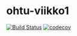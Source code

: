 # ohtu-viikko1

[![Build Status](https://travis-ci.org/AnttiLammi/ohtu-viikko1.svg?branch=master)](https://travis-ci.org/AnttiLammi/ohtu-viikko1)
[![codecov](https://codecov.io/gh/AnttiLammi/ohtu-viikko1/branch/master/graph/badge.svg)](https://codecov.io/gh/AnttiLammi/ohtu-viikko1)

